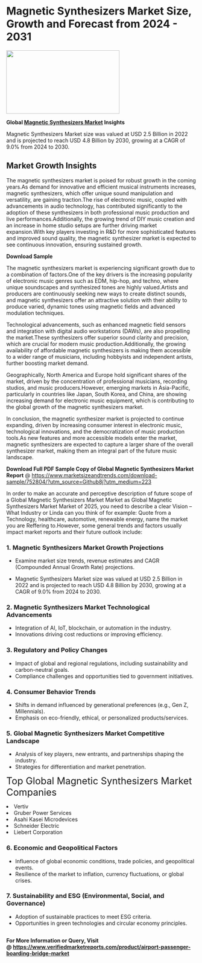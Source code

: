 <H1>Magnetic Synthesizers Market Size, Growth and Forecast from 2024 - 2031</H1><img class="aligncenter size-medium wp-image-584254" src="https://thirdeyenews.in/wp-content/uploads/2024/09/Global-Market-Research-300x168.jpeg" alt="" width="300" height="168" /><p><strong>Global&nbsp;<a href="https://www.marketsizeandtrends.com/download-sample/752804/?utm_source=Github8j?utm_medium=223">Magnetic Synthesizers Market</a> Insights</strong></p><p>Magnetic Synthesizers Market size was valued at USD 2.5 Billion in 2022 and is projected to reach USD 4.8 Billion by 2030, growing at a CAGR of 9.0% from 2024 to 2030.</p><p><h2>Market Growth Insights</h2> <p>The magnetic synthesizers market is poised for robust growth in the coming years.As demand for innovative and efficient musical instruments increases, magnetic synthesizers, which offer unique sound manipulation and versatility, are gaining traction.The rise of electronic music, coupled with advancements in audio technology, has contributed significantly to the adoption of these synthesizers in both professional music production and live performances.Additionally, the growing trend of DIY music creation and an increase in home studio setups are further driving market expansion.With key players investing in R&D for more sophisticated features and improved sound quality, the magnetic synthesizer market is expected to see continuous innovation, ensuring sustained growth.</p> <p><strong>Download Sample</strong></p> <p>The magnetic synthesizers market is experiencing significant growth due to a combination of factors.One of the key drivers is the increasing popularity of electronic music genres such as EDM, hip-hop, and techno, where unique soundscapes and synthesized tones are highly valued.Artists and producers are continuously seeking new ways to create distinct sounds, and magnetic synthesizers offer an attractive solution with their ability to produce varied, dynamic tones using magnetic fields and advanced modulation techniques.</p> <p>Technological advancements, such as enhanced magnetic field sensors and integration with digital audio workstations (DAWs), are also propelling the market.These synthesizers offer superior sound clarity and precision, which are crucial for modern music production.Additionally, the growing availability of affordable magnetic synthesizers is making them accessible to a wider range of musicians, including hobbyists and independent artists, further boosting market demand.</p> <p>Geographically, North America and Europe hold significant shares of the market, driven by the concentration of professional musicians, recording studios, and music producers.However, emerging markets in Asia-Pacific, particularly in countries like Japan, South Korea, and China, are showing increasing demand for electronic music equipment, which is contributing to the global growth of the magnetic synthesizers market.</p> <p>In conclusion, the magnetic synthesizer market is projected to continue expanding, driven by increasing consumer interest in electronic music, technological innovations, and the democratization of music production tools.As new features and more accessible models enter the market, magnetic synthesizers are expected to capture a larger share of the overall synthesizer market, making them an integral part of the future music landscape.</p> <p><span class=""><strong>Download Full PDF Sample Copy of Global Magnetic Synthesizers Market Report</strong> @ <a href="https://www.marketsizeandtrends.com/download-sample/752804/?utm_source=Github8j?utm_medium=223" target="_blank">https://www.marketsizeandtrends.com/download-sample/752804/?utm_source=Github8j?utm_medium=223</a></span></p><p>In order to make an accurate and perceptive description of future scope of a Global&nbsp;Magnetic Synthesizers Market Market as Global&nbsp;Magnetic Synthesizers Market Market of 2025, you need to describe a clear Vision &ndash; What Industry or Linda can you think of for example: Quote from a Technology, healthcare, automotive, renewable energy, name the market you are Reffering to.However, some general trends and factors usually impact market reports and their future outlook include:</p><h3>1.&nbsp;<strong>Magnetic Synthesizers Market Growth Projections</strong></h3><ul><li>Examine market size trends, revenue estimates and CAGR (Compounded Annual Growth Rate) projections.</li><li><p>Magnetic Synthesizers Market size was valued at USD 2.5 Billion in 2022 and is projected to reach USD 4.8 Billion by 2030, growing at a CAGR of 9.0% from 2024 to 2030.</p></li></ul><h3>2.&nbsp;<strong>Magnetic Synthesizers Market Technological Advancements</strong></h3><ul><li>Integration of AI, IoT, blockchain, or automation in the industry.</li><li>Innovations driving cost reductions or improving efficiency.</li></ul><h3>3.&nbsp;<strong>Regulatory and Policy Changes</strong></h3><ul><li>Impact of global and regional regulations, including sustainability and carbon-neutral goals.</li><li>Compliance challenges and opportunities tied to government initiatives.</li></ul><h3>4.&nbsp;<strong>Consumer Behavior Trends</strong></h3><ul><li>Shifts in demand influenced by generational preferences (e.g., Gen Z, Millennials).</li><li>Emphasis on eco-friendly, ethical, or personalized products/services.</li></ul><h3>5.&nbsp;<strong>Global Magnetic Synthesizers Market Competitive Landscape</strong></h3><ul><li>Analysis of key players, new entrants, and partnerships shaping the industry.</li><li>Strategies for differentiation and market penetration.</li></ul><p data-pm-slice="1 1 []"><span style="color: inherit; font-family: inherit; font-size: 25px;">Top Global Magnetic Synthesizers Market Companies</span></p><div class="" data-test-id=""><p><li>Vertiv</li><li> Gruber Power Services</li><li> Asahi Kasei Microdevices</li><li> Schneider Electric</li><li> Liebert Corporation</li></p></div><h3>6.&nbsp;<strong>Economic and Geopolitical Factors</strong></h3><ul><li>Influence of global economic conditions, trade policies, and geopolitical events.</li><li>Resilience of the market to inflation, currency fluctuations, or global crises.</li></ul><h3>7.&nbsp;<strong>Sustainability and ESG (Environmental, Social, and Governance)</strong></h3><ul><li>Adoption of sustainable practices to meet ESG criteria.</li><li>Opportunities in green technologies and circular economy principles.</li></ul><h2><strong style="font-size: 14px;">For More Information or Query, Visit @&nbsp;</strong><a style="background-color: #ffffff; font-size: 14px;" href="https://www.marketsizeandtrends.com/report/magnetic-synthesizers-market/" target="_blank">https://www.verifiedmarketreports.com/product/airport-passenger-boarding-bridge-market</a></h2>